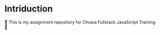# Intriduction

:robot:
This is my assignment repository for Chuwa Fullstack JavaScript Training
:dog:


